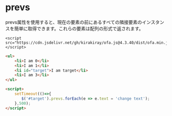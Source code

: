 # prevs

prevs属性を使用すると、現在の要素の前にあるすべての隣接要素のインスタンスを簡単に取得できます。これらの要素は配列の形式で返されます。

<html-viewer>

```
<script src="https://cdn.jsdelivr.net/gh/kirakiray/ofa.js@4.3.40/dist/ofa.min.js"></script>
```

```html
<ul>
    <li>I am 0</li>
    <li>I am 1</li>
    <li id="target">I am target</li>
    <li>I am 3</li>
</ul>

<script>
    setTimeout(()=>{
       $('#target').prevs.forEach(e => e.text = 'change text');
    },500);
</script>
```

</html-viewer>